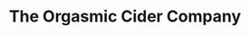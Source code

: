 ---
title: "The Orgasmic Cider Company"
url: /eardisley/the-orgasmic-cider-company/
shop: Getränke
---